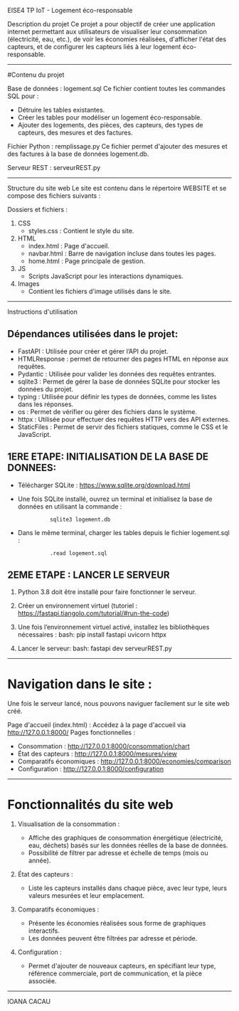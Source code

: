 EISE4 TP IoT - Logement éco-responsable

Description du projet
Ce projet a pour objectif de créer une application internet permettant aux utilisateurs de visualiser leur consommation (électricité, eau, etc.), de voir les économies réalisées, d'afficher l'état des capteurs, et de configurer les capteurs liés à leur logement éco-responsable.

---

#Contenu du projet


Base de données : logement.sql
Ce fichier contient toutes les commandes SQL pour :
- Détruire les tables existantes.
- Créer les tables pour modéliser un logement éco-responsable.
- Ajouter des logements, des pièces, des capteurs, des types de capteurs, des mesures et des factures.


Fichier Python : remplissage.py
Ce fichier permet d'ajouter des mesures et des factures à la base de données logement.db.


Serveur REST : serveurREST.py



---

Structure du site web
Le site est contenu dans le répertoire WEBSITE et se compose des fichiers suivants :

Dossiers et fichiers :
1. CSS
   - styles.css : Contient le style du site.
2. HTML
   - index.html : Page d'accueil.
   - navbar.html : Barre de navigation incluse dans toutes les pages.
   - home.html : Page principale de gestion.
3. JS
   - Scripts JavaScript pour les interactions dynamiques.
4. Images
   - Contient les fichiers d'image utilisés dans le site.




--------

Instructions d'utilisation



## Dépendances utilisées dans le projet:

- FastAPI : Utilisée pour créer et gérer l’API du projet.
- HTMLResponse : permet de retourner des pages HTML en réponse aux requêtes.
- Pydantic : Utilisée pour valider les données des requêtes entrantes.
- sqlite3 : Permet de gérer la base de données SQLite pour stocker les données du projet.
- typing : Utilisée pour définir les types de données, comme les listes dans les réponses.
- os : Permet de vérifier ou gérer des fichiers dans le système.
- httpx : Utilisée pour effectuer des requêtes HTTP vers des API externes.
- StaticFiles : Permet de servir des fichiers statiques, comme le CSS et le JavaScript.




## 1ERE ETAPE: INITIALISATION DE LA BASE DE DONNEES:


- Télécharger SQLite : https://www.sqlite.org/download.html

- Une fois SQLite installé, ouvrez un terminal et initialisez la base de données en utilisant la commande :

				sqlite3 logement.db


- Dans le même terminal, charger les tables depuis le fichier logement.sql :
				
				.read logement.sql



## 2EME ETAPE : LANCER LE SERVEUR

1. Python 3.8 doit être installé pour faire fonctionner le serveur. 
2. Créer un environnement virtuel (tutoriel : https://fastapi.tiangolo.com/tutorial/#run-the-code)
		
3. Une fois l’environnement virtuel activé, installez les bibliothèques nécessaires :
				bash: 
				pip install fastapi uvicorn httpx

4. Lancer le serveur: 
				bash: 
				fastapi dev serveurREST.py




----

# Navigation dans le site :

Une fois le serveur lancé, nous pouvons naviguer facilement sur le site web créé. 


Page d'accueil (index.html) : Accédez à la page d'accueil via http://127.0.0.1:8000/
Pages fonctionnelles :
- Consommation : http://127.0.0.1:8000/consommation/chart
- État des capteurs : http://127.0.0.1:8000/mesures/view
- Comparatifs économiques : http://127.0.0.1:8000/economies/comparison
- Configuration : http://127.0.0.1:8000/configuration

---

# Fonctionnalités du site web

1. Visualisation de la consommation :
   - Affiche des graphiques de consommation énergétique (électricité, eau, déchets) basés sur les données réelles de la base de données.
   - Possibilité de filtrer par adresse et échelle de temps (mois ou année).

2. État des capteurs :
   - Liste les capteurs installés dans chaque pièce, avec leur type, leurs valeurs mesurées et leur emplacement.

3. Comparatifs économiques :
   - Présente les économies réalisées sous forme de graphiques interactifs.
   - Les données peuvent être filtrées par adresse et période.

4. Configuration :
   - Permet d'ajouter de nouveaux capteurs, en spécifiant leur type, référence commerciale, port de communication, et la pièce associée.

---


IOANA CACAU

